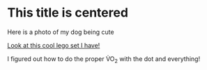 <html>
<h1 al="center">This title is centered</h1>
<p>Here is a photo of my dog being cute </p>

<p><a href="/images/IMG_3091.jpg">Look at this cool lego set I have!</a>  </p>

<p>I figured out how to do the proper V&#x0307;O<sub>2</sub> with the dot and everything! </p>


</html>

